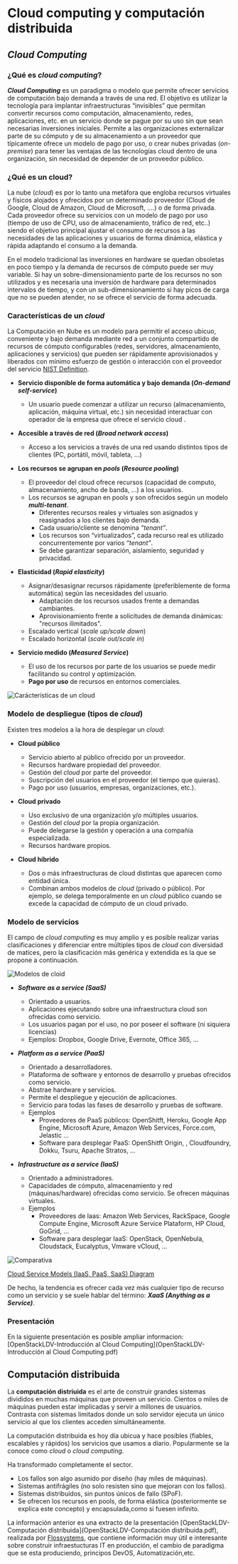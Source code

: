 # Cloud computing y computación distribuida

## ***Cloud Computing***

### ¿Qué es *cloud computing*?

***Cloud Computing***  es un paradigma o modelo que permite ofrecer servicios de computación bajo demanda a través de una red. El objetivo es utilizar la tecnología para implantar infraestructuras “invisibles” que permitan convertir recursos como computación, almacenamiento, redes, aplicaciones, etc. en un servicio donde se pague por su uso  sin que sean necesarias inversiones iniciales. Permite a las organizaciones externalizar parte de su cómputo y de su almacenamiento a un proveedor que típicamente ofrece un modelo de pago por uso, o crear nubes privadas (*on-premise*) para tener las ventajas de las tecnologías cloud dentro de una organización, sin necesidad de depender de un proveedor público.

### ¿Qué es un cloud?

La nube (*cloud*) es por lo tanto una metáfora que engloba recursos virtuales y físicos alojados y ofrecidos por un determinado proveedor (Cloud de Google, Cloud de Amazon, Cloud de Microsoft, ....) o de forma privada. Cada proveedor ofrece su servicios con un modelo de pago por uso (tiempo de uso de CPU, uso de almacenamiento, tráfico de red, etc..) siendo el objetivo principal ajustar el consumo de recursos a las necesidades de las aplicaciones y usuarios de forma dinámica, elástica y rápida adaptando el consumo a la demanda.  

En el modelo tradicional las inversiones en hardware se quedan obsoletas en poco tiempo y la demanda de recursos de cómputo puede ser muy variable. Si hay un sobre-dimensionamiento parte de los recursos no son utilizados y es necesaria una inversión de hardware para determinados intervalos de tiempo, y con un sub-dimensionamiento si hay picos de carga que no se pueden atender, no se ofrece el servicio de forma adecuada.

### Características de un *cloud*

La Computación en Nube es un modelo para permitir el acceso ubicuo, conveniente y bajo demanda mediante red a un conjunto compartido de recursos de cómputo configurables (redes, servidores, almacenamiento, aplicaciones y servicios) que pueden ser rápidamente aprovisionados y liberados con mínimo esfuerzo de gestión o interacción con el proveedor del servicio [NIST Definition](https://www.nist.gov/news-events/news/2011/10/final-version-nist-cloud-computing-definition-published).


- **Servicio disponible de forma automática y bajo demanda (*On-demand self-service*)**
    - Un usuario puede comenzar a utilizar un recurso (almacenamiento, aplicación, máquina virtual, etc.) sin necesidad interactuar con operador de la empresa que ofrece el servicio cloud .

- **Accesible a través de red (*Broad network access*)**
    - Acceso a los servicios a través de una red usando distintos tipos de clientes (PC, portátil, móvil, tableta, ...)

- **Los recursos se agrupan en *pools* (*Resource pooling*)**
    - El proveedor del cloud ofrece recursos (capacidad de computo, almacenamiento, ancho de banda, ...) a los
usuarios.
    - Los recursos se agrupan en pools y son ofrecidos según un modelo ***multi-tenant***.
        - Diferentes recursos reales y virtuales son asignados y reasignados a los clientes bajo demanda.
        - Cada usuario/cliente se denomina *“tenant”*.
        - Los recursos son “virtualizados”, cada recurso real es utilizado concurrentemente por varios *“tenant”*.
        - Se debe garantizar separación, aislamiento, seguridad y privacidad.

- **Elasticidad (*Rapid elasticity*)**
    - Asignar/desasignar recursos rápidamente (preferiblemente de forma automática) según las necesidades del usuario.
        - Adaptación de los recursos usados frente a demandas cambiantes.
        - Aprovisionamiento frente a solicitudes de demanda dinámicas: "recursos ilimitados".
    - Escalado vertical (*scale up/scale down*)
    - Escalado horizontal (*scale out/scale in*)

- **Servicio medido (*Measured Service*)**
    - El uso de los recursos por parte de los usuarios se puede medir facilitando su control y optimización.
    - **Pago por uso** de recursos en entornos comerciales.

![Carácterísticas de un cloud](img/cloudNIST.png)


### Modelo de despliegue (tipos de *cloud*)

Existen tres modelos a la hora de desplegar un *cloud*:

- **Cloud público**
    - Servicio abierto al público ofrecido por un proveedor.
    - Recursos hardware propiedad del proveedor.
    - Gestión del *cloud* por parte del proveedor.
    - Suscripción del usuarios en el  proveedor (el tiempo que quieras).
    - Pago por uso (usuarios, empresas, organizaciones, etc.).

- **Cloud privado**
    - Uso exclusivo de una organización y/o múltiples usuarios.
    - Gestión del *cloud* por la propia organización.
    - Puede delegarse la gestión y operación a una compañía especializada.
    - Recursos hardware propios.

- **Cloud híbrido**
    - Dos o más infraestructuras de cloud distintas que aparecen como entidad única.
    - Combinan ambos modelos de *cloud* (privado o público). Por ejemplo, se delega temporalmente en un *cloud* público cuando se excede la capacidad de cómputo de un cloud privado.


### Modelo de servicios

El campo de *cloud computing* es muy amplio y es posible realizar varias clasificaciones y diferenciar entre múltiples tipos de *cloud* con diversidad de matices, pero la clasificación más genérica y extendida es la que se propone a continuación.

![Modelos de cloid](img/modelos.png)

- ***Software as a service (SaaS)***
    - Orientado a usuarios.
    - Aplicaciones ejecutando sobre una infraestructura cloud son ofrecidas como servicio.
    - Los usuarios pagan por el uso, no por poseer el software (ni siquiera licencias)
    - Ejemplos: Dropbox, Google Drive, Evernote, Office 365, ... 

- ***Platform as a service (PaaS)***
    - Orientado a desarrolladores.
    - Plataforma de software y entornos de desarrollo y pruebas ofrecidos como servicio.
    - Abstrae hardware y servicios.
    - Permite el despliegue y ejecución de aplicaciones.
    - Servicio para todas las fases de desarrollo y pruebas de software.
    - Ejemplos
        - Proveedores de PaaS públicos: OpenShitft, Heroku, Google App Engine, Microsoft Azure, Amazon Web Services, Force.com, Jelastic …
        - Software para desplegar PaaS: OpenShitft Origin, , Cloudfoundry, Dokku, Tsuru, Apache Stratos, ...

- ***Infrastructure as a service (IaaS)***
    - Orientado a administradores. 
    - Capacidades de cómputo,  almacenamiento y red (máquinas/hardware) ofrecidas como servicio. Se ofrecen máquinas virtuales.
    - Ejemplos
        - Proveedores de Iaas:  Amazon Web Services, RackSpace, Google Compute Engine, Microsoft Azure Service Plataform, HP Cloud, GoGrid, …
        - Software para desplegar IaaS:  OpenStack,  OpenNebula, Cloudstack, Eucalyptus, Vmware vCloud, ...


![Comparativa](img/comparativa.png)

[Cloud Service Models (IaaS, PaaS, SaaS) Diagram](https://dachou.github.io/2018/09/28/cloud-service-models.html)

De hecho, la tendencia es ofrecer cada vez más cualquier tipo de recurso como un servicio y se suele hablar del término:  ***XaaS (Anything as a Service)***.

### Presentación

En la siguiente presentación es posible ampliar informacion: [OpenStackLDV-Introducción al Cloud Computing](OpenStackLDV-Introducción al Cloud Computing.pdf)

## Computación distribuida

La **computación distriuida** es el arte de construir grandes sistemas divididos en muchas máquinas que proveen un servicio. Cientos o miles de máquinas pueden estar implicadas y servir a millones de usuarios.  Contrasta con sistemas limitados donde un solo servidor ejecuta un único servicio al que los clientes acceden simultáneamente.

La computación distribuida es hoy día ubicua y hace posibles (fiables, escalables y rápidos) los servicios que usamos a
diario. Popularmente se la conoce como *cloud* o *cloud computing*.

Ha transformado completamente el sector.

- Los fallos son algo asumido por diseño (hay miles de máquinas).   
- Sistemas antifrágiles (no solo resisten sino que mejoran con los fallos).
- Sistemas distribuidos, sin puntos únicos de fallo (SPoF).
- Se ofrecen los recursos en pools, de forma elástica (posteriormente se explica este concepto) y encapsulada,como si fuesen infinito.

La información anterior es una extracto de la presentación [OpenStackLDV-Computación distribuida](OpenStackLDV-Computación distribuida.pdf), realizada por [Flossystems](https://flossystems.com/), que contiene información muy útil e interesante sobre construir infraestucturas IT en producción, el cambio de paradigma que se esta produciendo, principos DevOS, Automatización,etc.
